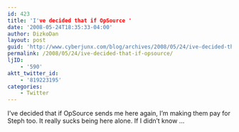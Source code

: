 ```yaml
---
id: 423
title: 'I've decided that if OpSource '
date: '2008-05-24T18:35:33-04:00'
author: DizkoDan
layout: post
guid: 'http://www.cyberjunx.com/blog/archives/2008/05/24/ive-decided-that-if-opsource/'
permalink: /2008/05/24/ive-decided-that-if-opsource/
ljID:
    - '590'
aktt_twitter_id:
    - '819223195'
categories:
    - Twitter
---
```


I’ve decided that if OpSource sends me here again, I’m making them pay for Steph too. It really sucks being here alone. If I didn’t know …